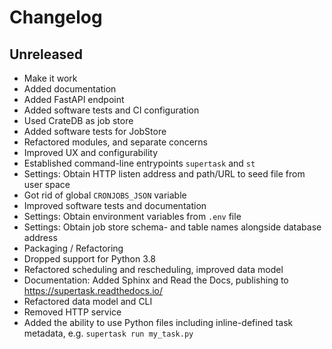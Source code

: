 # Changelog

## Unreleased
- Make it work
- Added documentation
- Added FastAPI endpoint
- Added software tests and CI configuration
- Used CrateDB as job store
- Added software tests for JobStore
- Refactored modules, and separate concerns
- Improved UX and configurability
- Established command-line entrypoints `supertask` and `st`
- Settings: Obtain HTTP listen address and path/URL to seed file
  from user space
- Got rid of global `CRONJOBS_JSON` variable
- Improved software tests and documentation
- Settings: Obtain environment variables from `.env` file
- Settings: Obtain job store schema- and table names alongside database address
- Packaging / Refactoring
- Dropped support for Python 3.8
- Refactored scheduling and rescheduling, improved data model
- Documentation: Added Sphinx and Read the Docs, publishing to
  https://supertask.readthedocs.io/
- Refactored data model and CLI
- Removed HTTP service
- Added the ability to use Python files including inline-defined task metadata, e.g.
  `supertask run my_task.py`
